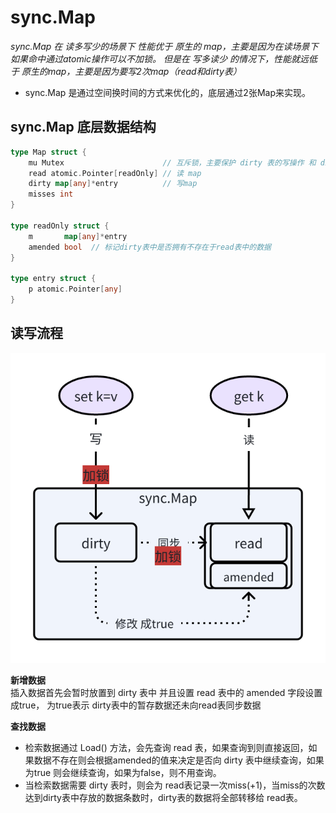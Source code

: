 # sync.Map

_sync.Map 在 读多写少的场景下 性能优于 原生的 map，主要是因为在读场景下如果命中通过atomic操作可以不加锁。_
_但是在 写多读少 的情况下，性能就远低于 原生的map，主要是因为要写2次map（read和dirty表）_

- sync.Map 是通过空间换时间的方式来优化的，底层通过2张Map来实现。


## sync.Map 底层数据结构
```go
type Map struct {
	mu Mutex                      // 互斥锁，主要保护 dirty 表的写操作 和 dirty向read表同步数据时
	read atomic.Pointer[readOnly] // 读 map
	dirty map[any]*entry          // 写map
	misses int
}

type readOnly struct {
	m       map[any]*entry
	amended bool  // 标记dirty表中是否拥有不存在于read表中的数据
}

type entry struct {
    p atomic.Pointer[any]
}
```

## 读写流程

![](../../images/sync_map.png)

**新增数据**  
插入数据首先会暂时放置到 dirty 表中 并且设置 read 表中的 amended 字段设置成true， 为true表示 dirty表中的暂存数据还未向read表同步数据
 
**查找数据**  
- 检索数据通过 Load() 方法，会先查询 read 表，如果查询到则直接返回，如果数据不存在则会根据amended的值来决定是否向 dirty 表中继续查询，如果为true
则会继续查询，如果为false，则不用查询。  
- 当检索数据需要 dirty 表时，则会为 read表记录一次miss(+1)，当miss的次数达到dirty表中存放的数据条数时，dirty表的数据将全部转移给 read表。
